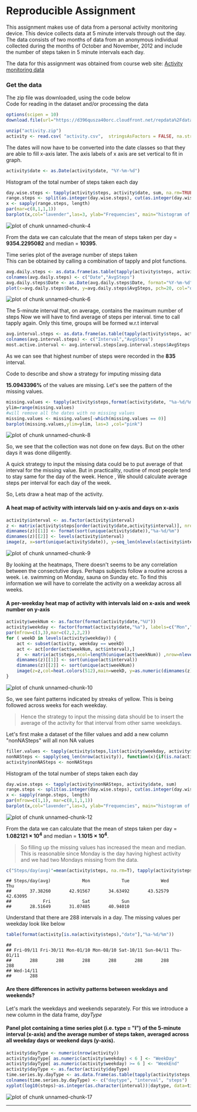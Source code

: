 # Reproducible Assignment


This assignment makes use of data from a personal activity monitoring device. This device collects data at 5 minute intervals through out the day. The data consists of two months of data from an anonymous individual collected during the months of October and November, 2012 and include the number of steps taken in 5 minute intervals each day.


The data for this assignment was obtained from course web site:
[Activity monitoring data](https://d396qusza40orc.cloudfront.net/repdata%2Fdata%2Factivity.zip)


### Get the data
The zip file was downloaded, using the code below  
Code for reading in the dataset and/or processing the data

```r
options(scipen = 10)
download.file(url="https://d396qusza40orc.cloudfront.net/repdata%2Fdata%2Factivity.zip", destfile = "activity.zip")
```


```r
unzip("activity.zip")
activity <- read.csv( "activity.csv",  stringsAsFactors = FALSE, na.strings = c("NA"))
```

The dates will now have to be converted into the date classes so that they are able
to fill x-axis later. The axis labels of x axis are set vertical to fit in graph.

```r
activity$date <- as.Date(activity$date, "%Y-%m-%d")
```


Histogram of the total number of steps taken each day

```r
day.wise.steps <- tapply(activity$steps, activity$date, sum, na.rm=TRUE)
range.steps <- split(as.integer(day.wise.steps), cut(as.integer(day.wise.steps), 10, dig.lab = 10))
x <- sapply(range.steps, length)
par(mar=c(8,1,1,1))
barplot(x,col="lavender",las=3, ylab="Frequencies", main="histogram of steps per day")
```

![plot of chunk unnamed-chunk-4](figure/unnamed-chunk-4-1.png)




From the data we can calculate that the mean of steps taken per day = __9354.2295082__ and median = __10395__.



Time series plot of the average number of steps taken  
This can be obtained by calling a combination of tapply and plot functions.

```r
avg.daily.steps <- as.data.frame(as.table(tapply(activity$steps, activity$date, mean, na.rm=TRUE)))
colnames(avg.daily.steps) <- c("Date","AvgSteps")
avg.daily.steps$Date <- as.Date(avg.daily.steps$Date, format="%Y-%m-%d")
plot(x=avg.daily.steps$Date, y=avg.daily.steps$AvgSteps, pch=20, col="orange", main="Time series plot of the average number of steps taken" , xlab="Date", ylab="Avg. Steps", type="l")
```

![plot of chunk unnamed-chunk-6](figure/unnamed-chunk-6-1.png)



The 5-minute interval that, on average, contains the maximum number of steps
Now we will have to find average of steps per interval. time to call tapply again.
Only this time, groups will be formed w.r.t interval


```r
avg.interval.steps <- as.data.frame(as.table(tapply(activity$steps, activity$interval, mean, na.rm=TRUE)))
colnames(avg.interval.steps) <- c("Interval","AvgSteps")
most.active.interval <- avg.interval.steps[avg.interval.steps$AvgSteps == max(avg.interval.steps$AvgSteps),"Interval"]
```
As we can see that highest number of steps were recorded in the __835__ interval. 



Code to describe and show a strategy for imputing missing data  

__15.0943396%__ of the values are missing.
Let's see the pattern of the missing values.

```r
missing.values <- tapply(activity$steps,format(activity$date, "%a-%d/%m"),function(x)sum(is.na(x)))
ylim=range(missing.values)
#will remove all the dates with no missing values
missing.values <- missing.values[-which(missing.values == 0)]
barplot(missing.values,ylim=ylim, las=3 ,col="pink")
```

![plot of chunk unnamed-chunk-8](figure/unnamed-chunk-8-1.png)

So, we see that the collection was not done on few days. But on the other days it was done diligently.


A quick strategy to input the missing data could be to put average of that interval for the missing value. But in practicality, routine of most people tend to stay same for the day of the week. Hence , We should calculate average steps per interval for each day of the week.

So, Lets draw a heat map of the activity.  

#### A heat map of activity with intervals laid on y-axis and days on x-axis

```r
activity$interval <- as.factor(activity$interval)
z <- matrix(activity$steps[order(activity$date,activity$interval)], nrow=length(unique(activity$date)), ncol=nlevels(activity$interval), byrow = TRUE)
dimnames(z)[[1]] <- format(sort(unique(activity$date)),"%a-%d/%m")
dimnames(z)[[2]] <- levels(activity$interval)
image(z, x=sort(unique(activity$date)), y=seq_len(nlevels(activity$interval)), xlab="date", ylab="activity")
```

![plot of chunk unnamed-chunk-9](figure/unnamed-chunk-9-1.png)

By looking at the heatmaps, There doesn't seems to be any correlation between the consectutive
days. Perhaps subjects follow a routine across a week. i.e. swimming on Monday, sauna on Sunday etc.
To find this information we will have to correlate the activity on a weekday across all weeks.

#### A per-weekday heat map of activity with intervals laid on x-axis and week number on y-axis

```r
activity$weekNum <- as.factor(format(activity$date,"%U"))
activity$weekday <- factor(format(activity$date,"%a"), labels=c("Mon","Tue","Wed","Thu", "Fri", "Sat", "Sun"))
par(mfrow=c(3,3),mar=c(2,2,2,2))
for ( weekD in levels(activity$weekday)) {
    act <- subset(activity, weekday == weekD) 
    act <- act[order(act$weekNum, act$interval),]
    z  <- matrix(act$steps,ncol=length(unique(act$weekNum)) ,nrow=nlevels(act$interval))
    dimnames(z)[[1]] <- sort(unique(act$interval))
    dimnames(z)[[2]] <- sort(unique(act$weekNum))
    image(z=z,col=heat.colors(512),main=weekD, y=as.numeric(dimnames(z)[[2]]), x=seq_len(nlevels(act$interval)))
}
```

![plot of chunk unnamed-chunk-10](figure/unnamed-chunk-10-1.png)

So, we see faint patterns indicated by streaks of yellow. This is being followed across weeks for each weekday.

> Hence the strategy to input the missing data should be to insert the average of the activity for that interval from other same weekdays.

Let's first make a dataset of the filler values and add a new column "nonNASteps" will all non NA values

```r
filler.values <- tapply(activity$steps,list(activity$weekday, activity$interval), mean, na.rm=T)
nonNASteps <- sapply(seq_len(nrow(activity)), function(x){if(is.na(activity[x,"steps"])) filler.values[activity[x,"weekday"], activity[x, "interval"]] else activity[x,"steps"]})
activity$nonNASteps <- nonNASteps
```

Histogram of the total number of steps taken each day

```r
day.wise.steps <- tapply(activity$nonNASteps, activity$date, sum)
range.steps <- split(as.integer(day.wise.steps), cut(as.integer(day.wise.steps), 10, dig.lab = 10))
x <- sapply(range.steps, length)
par(mfrow=c(1,1), mar=c(8,1,1,1))
barplot(x,col="lavender",las=3, ylab="Frequencies", main="histogram of steps per day")
```

![plot of chunk unnamed-chunk-12](figure/unnamed-chunk-12-1.png)



From the data we can calculate that the mean of steps taken per day = __1.082121 &times; 10<sup>4</sup>__ and median = __1.1015 &times; 10<sup>4</sup>__.

> So filling up the missing values has increased the mean and median. 
This is reasonable since Monday is the day having highest activity and we had two Mondays missing from the data.


```r
c("Steps/day(avg)"=mean(activity$steps, na.rm=T), tapply(activity$steps,list(activity$weekday), mean, na.rm=T))
```

```
## Steps/day(avg)            Mon            Tue            Wed            Thu 
##       37.38260       42.91567       34.63492       43.52579       42.63095 
##            Fri            Sat            Sun 
##       28.51649       31.07485       40.94010
```
Understand that there are 288 intervals in a day. The missing values per weekday look like below

```r
table(format(activity[is.na(activity$steps),"date"],"%a-%d/%m"))
```

```
## 
## Fri-09/11 Fri-30/11 Mon-01/10 Mon-08/10 Sat-10/11 Sun-04/11 Thu-01/11 
##       288       288       288       288       288       288       288 
## Wed-14/11 
##       288
```



#### Are there differences in activity patterns between weekdays and weekends?
Let's mark the weekdays and weekends separately. For this we introduce a new column in the data frame, *dayType*


#### Panel plot containing a time series plot (i.e. type = "l") of the 5-minute interval (x-axis) and the average number of steps taken, averaged across all weekday days or weekend days (y-axis). 

```r
activity$dayType <- numeric(nrow(activity))
activity$dayType[ as.numeric(activity$weekday) < 6 ] <- "WeekDay"
activity$dayType[ as.numeric(activity$weekday) >= 6 ] <- "WeekEnd"
activity$dayType <- as.factor(activity$dayType)
time.series.by.dayType <- as.data.frame(as.table(tapply(activity$steps, list(activity$dayType,activity$interval), mean, na.rm=T)))
colnames(time.series.by.dayType) <- c("daytype", "interval", "steps")
xyplot(log10(steps)~as.integer(as.character(interval))|daytype, data=time.series.by.dayType, type="l", layout=c(1,2), ylab = "", main="steps taken on logarithmic scale", xlab="interval")
```

![plot of chunk unnamed-chunk-17](figure/unnamed-chunk-17-1.png)
***

